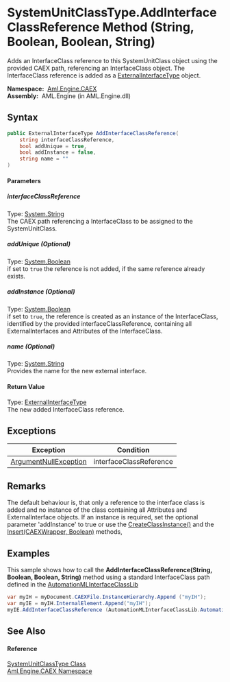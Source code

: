SystemUnitClassType.AddInterfaceClassReference Method (String, Boolean, Boolean, String)
========================================================================================
Adds an InterfaceClass reference to this SystemUnitClass object using the provided CAEX path, referencing an InterfaceClass object. The InterfaceClass reference is added as a [ExternalInterfaceType][1] object.

  **Namespace:**  [Aml.Engine.CAEX][2]  
  **Assembly:**  AML.Engine (in AML.Engine.dll)

Syntax
------

```csharp
public ExternalInterfaceType AddInterfaceClassReference(
	string interfaceClassReference,
	bool addUnique = true,
	bool addInstance = false,
	string name = ""
)
```

#### Parameters

##### *interfaceClassReference*
Type: [System.String][3]  
 The CAEX path referencing a InterfaceClass to be assigned to the SystemUnitClass.

##### *addUnique* (Optional)
Type: [System.Boolean][4]  
 if set to `true` the reference is not added, if the same reference already exists.

##### *addInstance* (Optional)
Type: [System.Boolean][4]  
 if set to `true`, the reference is created as an instance of the InterfaceClass, identified by the provided interfaceClassReference, containing all ExternalInterfaces and Attributes of the InterfaceClass.

##### *name* (Optional)
Type: [System.String][3]  
Provides the name for the new external interface.

#### Return Value
Type: [ExternalInterfaceType][1]  
 The new added InterfaceClass reference. 

Exceptions
----------

Exception                  | Condition               
-------------------------- | ----------------------- 
[ArgumentNullException][5] | interfaceClassReference 


Remarks
-------
 The default behaviour is, that only a reference to the interface class is added and no instance of the class containing all Attributes and ExternalInterface objects. If an instance is required, set the optional parameter 'addInstance' to true or use the [CreateClassInstance()][6] and the [Insert(CAEXWrapper, Boolean)][7] methods, 

Examples
--------
 This sample shows how to call the **AddInterfaceClassReference(String, Boolean, Boolean, String)** method using a standard InterfaceClass path defined in the [AutomationMLInterfaceClassLib][8]
```csharp
var myIH = myDocument.CAEXFile.InstanceHierarchy.Append ("myIH");
var myIE = myIH.InternalElement.Append("myIH");
myIE.AddInterfaceClassReference (AutomationMLInterfaceClassLib.AutomationMLBaseInterface);
```


See Also
--------

#### Reference
[SystemUnitClassType Class][9]  
[Aml.Engine.CAEX Namespace][2]  

[1]: ../ExternalInterfaceType/README.md
[2]: ../README.md
[3]: https://docs.microsoft.com/dotnet/api/system.string
[4]: https://docs.microsoft.com/dotnet/api/system.boolean
[5]: https://docs.microsoft.com/dotnet/api/system.argumentnullexception
[6]: ../InterfaceFamilyType/CreateClassInstance.md
[7]: Insert.md
[8]: ../../Aml.Engine.AmlObjects/AutomationMLInterfaceClassLib/README.md
[9]: README.md
[10]: https://www.automationml.org
[11]: ../../icons/logoShade.png